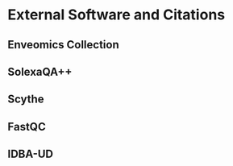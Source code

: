 # External Software and Citations

## Enveomics Collection

## SolexaQA++

## Scythe

## FastQC

## IDBA-UD
